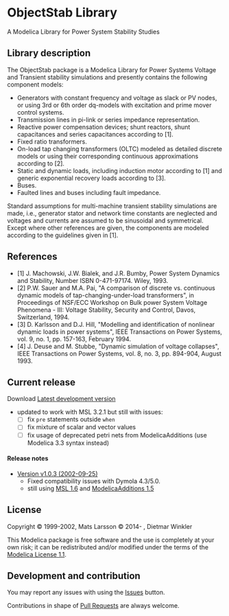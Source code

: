 # ObjectStab Library

A Modelica Library for Power System Stability Studies

## Library description

The ObjectStab package is a Modelica Library for Power Systems Voltage and Transient stability simulations and presently contains the following component models:

 * Generators with constant frequency and voltage as slack or PV nodes, or using 3rd or 6th order dq-models with excitation and prime mover control systems.
 * Transmission lines in pi-link or series impedance representation.
 * Reactive power compensation devices; shunt reactors, shunt capacitances and series capacitances according to [1].
 * Fixed ratio transformers.
 * On-load tap changing transformers (OLTC) modeled as detailed discrete models or using their corresponding continuous approximations according to [2].
 * Static and dynamic loads, including induction motor according to [1] and generic exponential recovery loads according to [3].
 * Buses.
 * Faulted lines and buses including fault impedance.

Standard assumptions for multi-machine transient stability
simulations are made, i.e., generator stator and network time constants are neglected and voltages and currents are assumed to be sinusoidal and symmetrical. Except where other references are given, the components are modeled according to the guidelines given in [1].

## References
 - [1] J. Machowski, J.W. Bialek, and J.R. Bumby, Power System Dynamics and Stability, Number ISBN 0-471-97174. Wiley, 1993.
 - [2] P.W. Sauer and M.A. Pai, "A comparison of discrete vs. continuous dynamic models of tap-changing-under-load transformers", in Proceedings of NSF/ECC Workshop on Bulk power System Voltage Phenomena - III: Voltage Stability, Security and Control,  Davos, Switzerland, 1994.
 - [3] D. Karlsson and D.J. Hill, "Modelling and identification of nonlinear dynamic loads in power systems", IEEE Transactions on Power Systems, vol. 9, no. 1, pp. 157-163, February 1994.
 - [4] J. Deuse and M. Stubbe, "Dynamic simulation of voltage collapses", IEEE Transactions on Power Systems, vol. 8, no. 3, pp. 894-904, August 1993.

## Current release

Download [Latest development version](../../archive/master.zip)
* updated to work with MSL 3.2.1 but still with issues:
  - [ ] fix `pre` statements outside `when`
  - [ ] fix mixture of scalar and vector values
  - [ ] fix usage of deprecated petri nets from ModelicaAdditions (use Modelica 3.3 syntax instead)

#### Release notes

* [Version v1.0.3 (2002-09-25)](../../archive/v1.0.3.zip)
  * Fixed compatibility issues with Dymola 4.3/5.0.
  * still using [MSL 1.6](https://github.com/modelica/Modelica/archive/v1.6.zip) and
    [ModelicaAdditions 1.5](https://github.com/modelica-deprecated/ModelicaAdditions/archive/v1.5.zip)

## License
Copyright &copy; 1999-2002, Mats Larsson
          &copy; 2014- , Dietmar Winkler

This Modelica package is free software and the use is completely at your own risk;
it can be redistributed and/or modified under the terms of the [Modelica License 1.1](https://modelica.org/licenses/ModelicaLicense1.1).

## Development and contribution
You may report any issues with using the [Issues](../../issues) button.

Contributions in shape of [Pull Requests](../../pulls) are always welcome.
